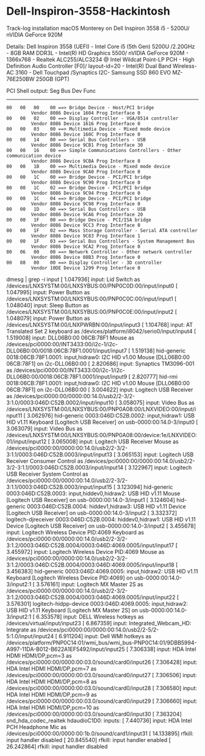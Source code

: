 # Dell-Inspiron-3558-Hackintosh
Track-log installation macOS Monterey on Dell Inspiron 3558 i5 - 5200U/ nVIDIA GeForce 920M

Details:
Dell Inspiron 3558 (UEFI) - Intel Core i5 (5th Gen) 5200U /2.20GHz - 8GB RAM DDR3L - Intel(R) HD Graphics 5500/ nVIDIA GeForce 920M - 1366x768 - Realtek ALC255/ALC3234 @ Intel Wildcat Point-LP PCH - High Definition Audio Controller [F0]/ layout-id=20 - Intel(R) Dual Band Wireless-AC 3160 - Dell Touchpad /Synaptics I2C- Samsung SSD 860 EVO MZ-76E250BW 250GB (GPT)

PCI Shell output:
   Seg  Bus  Dev  Func
   ---  ---  ---  ----
    00   00   00    00 ==> Bridge Device - Host/PCI bridge
             Vendor 8086 Device 1604 Prog Interface 0
    00   00   02    00 ==> Display Controller - VGA/8514 controller
             Vendor 8086 Device 1616 Prog Interface 0
    00   00   03    00 ==> Multimedia Device - Mixed mode device
             Vendor 8086 Device 160C Prog Interface 0
    00   00   14    00 ==> Serial Bus Controllers - USB
             Vendor 8086 Device 9CB1 Prog Interface 30
    00   00   16    00 ==> Simple Communications Controllers - Other communication device
             Vendor 8086 Device 9CBA Prog Interface 0
    00   00   1B    00 ==> Multimedia Device - Mixed mode device
             Vendor 8086 Device 9CA0 Prog Interface 0
    00   00   1C    00 ==> Bridge Device - PCI/PCI bridge
             Vendor 8086 Device 9C90 Prog Interface 0
    00   00   1C    02 ==> Bridge Device - PCI/PCI bridge
             Vendor 8086 Device 9C94 Prog Interface 0
    00   00   1C    04 ==> Bridge Device - PCI/PCI bridge
             Vendor 8086 Device 9C98 Prog Interface 0
    00   00   1D    00 ==> Serial Bus Controllers - USB
             Vendor 8086 Device 9CA6 Prog Interface 20
    00   00   1F    00 ==> Bridge Device - PCI/ISA bridge
             Vendor 8086 Device 9CC3 Prog Interface 0
    00   00   1F    02 ==> Mass Storage Controller - Serial ATA controller
             Vendor 8086 Device 9C83 Prog Interface 1
    00   00   1F    03 ==> Serial Bus Controllers - System Management Bus
             Vendor 8086 Device 9CA2 Prog Interface 0
    00   06   00    00 ==> Network Controller - Other network controller
             Vendor 8086 Device 08B3 Prog Interface 0
    00   08   00    00 ==> Display Controller - 3D controller
             Vendor 10DE Device 1299 Prog Interface 0
             
dmesg | grep -i input
[    1.047936] input: Lid Switch as /devices/LNXSYSTM:00/LNXSYBUS:00/PNP0C0D:00/input/input0
[    1.047995] input: Power Button as /devices/LNXSYSTM:00/LNXSYBUS:00/PNP0C0C:00/input/input1
[    1.048040] input: Sleep Button as /devices/LNXSYSTM:00/LNXSYBUS:00/PNP0C0E:00/input/input2
[    1.048079] input: Power Button as /devices/LNXSYSTM:00/LNXPWRBN:00/input/input3
[    1.104768] input: AT Translated Set 2 keyboard as /devices/platform/i8042/serio0/input/input4
[    1.519008] input: DLL06B0:00 06CB:78F1 Mouse as /devices/pci0000:00/INT3433:00/i2c-1/i2c-DLL06B0:00/0018:06CB:78F1.0001/input/input7
[    1.519138] hid-generic 0018:06CB:78F1.0001: input,hidraw0: I2C HID v1.00 Mouse [DLL06B0:00 06CB:78F1] on i2c-DLL06B0:00
[    2.820686] input: Synaptics TM3096-001 as /devices/pci0000:00/INT3433:00/i2c-1/i2c-DLL06B0:00/0018:06CB:78F1.0001/input/input9
[    2.820777] hid-rmi 0018:06CB:78F1.0001: input,hidraw0: I2C HID v1.00 Mouse [DLL06B0:00 06CB:78F1] on i2c-DLL06B0:00
[    3.004622] input: Logitech USB Receiver as /devices/pci0000:00/0000:00:14.0/usb2/2-3/2-3:1.0/0003:046D:C52B.0002/input/input10
[    3.058075] input: Video Bus as /devices/LNXSYSTM:00/LNXSYBUS:00/PNP0A08:00/LNXVIDEO:00/input/input11
[    3.062976] hid-generic 0003:046D:C52B.0002: input,hidraw1: USB HID v1.11 Keyboard [Logitech USB Receiver] on usb-0000:00:14.0-3/input0
[    3.063079] input: Video Bus as /devices/LNXSYSTM:00/LNXSYBUS:00/PNP0A08:00/device:1e/LNXVIDEO:01/input/input12
[    3.065008] input: Logitech USB Receiver Mouse as /devices/pci0000:00/0000:00:14.0/usb2/2-3/2-3:1.1/0003:046D:C52B.0003/input/input13
[    3.065153] input: Logitech USB Receiver Consumer Control as /devices/pci0000:00/0000:00:14.0/usb2/2-3/2-3:1.1/0003:046D:C52B.0003/input/input14
[    3.122967] input: Logitech USB Receiver System Control as /devices/pci0000:00/0000:00:14.0/usb2/2-3/2-3:1.1/0003:046D:C52B.0003/input/input15
[    3.123094] hid-generic 0003:046D:C52B.0003: input,hiddev0,hidraw2: USB HID v1.11 Mouse [Logitech USB Receiver] on usb-0000:00:14.0-3/input1
[    3.124604] hid-generic 0003:046D:C52B.0004: hiddev1,hidraw3: USB HID v1.11 Device [Logitech USB Receiver] on usb-0000:00:14.0-3/input2
[    3.332372] logitech-djreceiver 0003:046D:C52B.0004: hiddev0,hidraw1: USB HID v1.11 Device [Logitech USB Receiver] on usb-0000:00:14.0-3/input2
[    3.455678] input: Logitech Wireless Device PID:4069 Keyboard as /devices/pci0000:00/0000:00:14.0/usb2/2-3/2-3:1.2/0003:046D:C52B.0004/0003:046D:4069.0005/input/input17
[    3.455972] input: Logitech Wireless Device PID:4069 Mouse as /devices/pci0000:00/0000:00:14.0/usb2/2-3/2-3:1.2/0003:046D:C52B.0004/0003:046D:4069.0005/input/input18
[    3.456383] hid-generic 0003:046D:4069.0005: input,hidraw2: USB HID v1.11 Keyboard [Logitech Wireless Device PID:4069] on usb-0000:00:14.0-3/input2:1
[    3.576161] input: Logitech MX Master 2S as /devices/pci0000:00/0000:00:14.0/usb2/2-3/2-3:1.2/0003:046D:C52B.0004/0003:046D:4069.0005/input/input22
[    3.576301] logitech-hidpp-device 0003:046D:4069.0005: input,hidraw2: USB HID v1.11 Keyboard [Logitech MX Master 2S] on usb-0000:00:14.0-3/input2:1
[    6.353578] input: DELL Wireless hotkeys as /devices/virtual/input/input23
[    6.867359] input: Integrated_Webcam_HD: Integrate as /devices/pci0000:00/0000:00:14.0/usb2/2-5/2-5:1.0/input/input24
[    6.911204] input: Dell WMI hotkeys as /devices/platform/PNP0C14:01/wmi_bus/wmi_bus-PNP0C14:01/9DBB5994-A997-11DA-B012-B622A1EF5492/input/input25
[    7.306338] input: HDA Intel HDMI HDMI/DP,pcm=3 as /devices/pci0000:00/0000:00:03.0/sound/card0/input26
[    7.306428] input: HDA Intel HDMI HDMI/DP,pcm=7 as /devices/pci0000:00/0000:00:03.0/sound/card0/input27
[    7.306506] input: HDA Intel HDMI HDMI/DP,pcm=8 as /devices/pci0000:00/0000:00:03.0/sound/card0/input28
[    7.306580] input: HDA Intel HDMI HDMI/DP,pcm=9 as /devices/pci0000:00/0000:00:03.0/sound/card0/input29
[    7.306660] input: HDA Intel HDMI HDMI/DP,pcm=10 as /devices/pci0000:00/0000:00:03.0/sound/card0/input30
[    7.363204] snd_hda_codec_realtek hdaudioC1D0:    inputs:
[    7.440736] input: HDA Intel PCH Headphone Mic as /devices/pci0000:00/0000:00:1b.0/sound/card1/input31
[   14.133895] rfkill: input handler disabled
[   20.845540] rfkill: input handler enabled
[   26.242864] rfkill: input handler disabled

